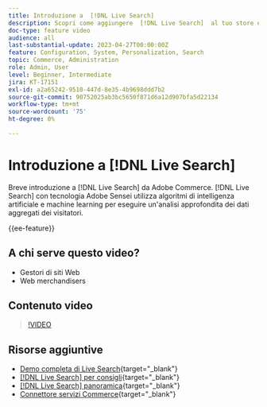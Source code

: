 ```yaml
---
title: Introduzione a  [!DNL Live Search]
description: Scopri come aggiungere  [!DNL Live Search]  al tuo store e creare esperienze di acquisto altamente coinvolgenti, rilevanti e personalizzate.
doc-type: feature video
audience: all
last-substantial-update: 2023-04-27T00:00:00Z
feature: Configuration, System, Personalization, Search
topic: Commerce, Administration
role: Admin, User
level: Beginner, Intermediate
jira: KT-17151
exl-id: a2a65242-9510-447d-8e35-4b9698ddd7b2
source-git-commit: 90752025ab3bc5650f871d6a12d907bfa5d22134
workflow-type: tm+mt
source-wordcount: '75'
ht-degree: 0%

---
```


# Introduzione a [!DNL Live Search]

Breve introduzione a [!DNL Live Search] da Adobe Commerce. [!DNL Live Search] con tecnologia Adobe Sensei utilizza algoritmi di intelligenza artificiale e machine learning per eseguire un&#39;analisi approfondita dei dati aggregati dei visitatori.

{{ee-feature}}

## A chi serve questo video?

- Gestori di siti Web
- Web merchandisers

## Contenuto video

>[!VIDEO](https://video.tv.adobe.com/v/3418797?learn=on)


## Risorse aggiuntive

- [Demo completa di Live Search](https://experienceleague.adobe.com/docs/commerce-learn/tutorials/getting-started/capabilities/live-search-full-demonstration.html){target="_blank"}
- [[!DNL Live Search] per consigli](https://experienceleague.adobe.com/docs/commerce-learn/tutorials/marketing/live-search-recommendations.html){target="_blank"}
- [[!DNL Live Search] panoramica](https://experienceleague.adobe.com/docs/commerce-merchant-services/live-search/overview.html){target="_blank"}
- [Connettore servizi Commerce](https://experienceleague.adobe.com/docs/commerce-merchant-services/user-guides/integration-services/saas.html){target="_blank"}
